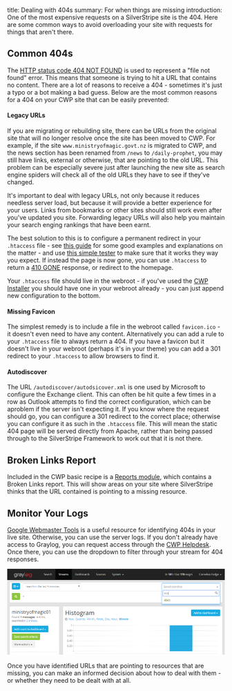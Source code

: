 title: Dealing with 404s
summary: For when things are missing
introduction: One of the most expensive requests on a SilverStripe site is the 404. Here are some common ways to avoid overloading your site with requests for things that aren't there.

## Common 404s
The [HTTP status code 404 NOT FOUND](https://httpstatuses.com/404) is used to represent a "file not found" error. This 
means that someone is trying to hit a URL that contains no content. There are a lot of reasons to receive a 404 - 
sometimes it's just a typo or a bot making a bad guess. Below are the most common reasons for a 404 on your CWP site 
that can be easily prevented:

#### Legacy URLs

If you are migrating or rebuilding site, there can be URLs from the original site that will no longer resolve once 
the site has been moved to CWP. For example, if the site `www.ministryofmagic.govt.nz` is migrated to CWP, and the 
news section has been renamed from `/news` to `/daily-prophet`, you may still have links, external or otherwise, 
that are pointing to the old URL. This problem can be especially severe just after launching the new site as search 
engine spiders will check all of the old URLs they have to see if they've changed.

It's important to deal with legacy URLs, not only because it reduces needless server load, but because it will 
provide a better experience for your users. Links from bookmarks or other sites should still work even after 
you've updated you site. Forwarding legacy URLs will also help you maintain your search enging rankings that have 
been earnt.

The best solution to this is to configure a permanent redirect in your `.htaccess` file - see 
[this guide](http://www.johnfdoherty.com/beginners-guide-to-the-htaccess-file/) for some good examples and explanations 
on the matter - and use [this simple tester](http://htaccess.mwl.be/) to make sure that it works they way you expect. If
instead the page is now gone, you can use `.htaccess` to return a [410 GONE](https://httpstatuses.com/410) response, 
or redirect to the homepage.

Your `.htaccess` file should live in the webroot - if you've used the 
[CWP Installer](https://www.cwp.govt.nz/developer-docs/en/1.5/getting_started/)
you should have one in your webroot already - you can just append new configuration to the bottom.

#### Missing Favicon

The simplest remedy is to include a file in the webroot called `favicon.ico` - it doesn't even need to have any 
content. Alternatively you can add a rule to your `.htaccess` file to always return a 404. If you have a favicon but 
it doesn't live in your webroot (perhaps it's in your theme) you can add a 301 redirect to your `.htaccess` to allow 
browsers to find it.

#### Autodiscover

The URL `/autodiscover/autodsicover.xml` is one used by Microsoft to configure the Exchange client. This can often be
hit quite a few times in a row as Outlook attempts to find the correct configuration, which can be aproblem if the 
server isn't expecting it. If you know where the request should go, you can configure a 301 redirect to the correct 
place; otherwise you can configure it as such in the `.htaccess` file. This will mean the static 404  page will be
served directly from Apache, rather than being passed through to the SilverStripe Framework to work out that it is 
not there.


## Broken Links Report

Included in the CWP basic recipe is a [Reports module](https://github.com/silverstripe/silverstripe-reports), which 
contains a Broken Links report. This will show areas on your site where SilverStripe thinks that the URL contained is 
pointing to a missing resource.

## Monitor Your Logs

[Google Webmaster Tools](https://www.google.com/webmasters) is a useful resource for identifying 404s in your live 
site. Otherwise, you can use the server logs. If you don't already have access to Graylog, you can request access
through the [CWP Helpdesk](https://www.cwp.govt.nz/service-desk/new-request/). Once there, you can use the dropdown 
to filter through your stream for 404 responses.

![Filter for 404s](../_images/graylogfilters.PNG)

Once you have identified URLs that are pointing to resources that are missing, you can make an informed decision 
about how to deal with them - or whether they need to be dealt with at all.

